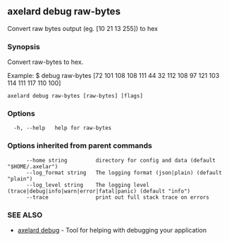 ## axelard debug raw-bytes

Convert raw bytes output (eg. \[10 21 13 255\]) to hex

### Synopsis

Convert raw-bytes to hex.

Example:
$ <appd> debug raw-bytes \[72 101 108 108 111 44 32 112 108 97 121 103 114 111 117 110 100\]

```
axelard debug raw-bytes [raw-bytes] [flags]
```

### Options

```
  -h, --help   help for raw-bytes
```

### Options inherited from parent commands

```
      --home string         directory for config and data (default "$HOME/.axelar")
      --log_format string   The logging format (json|plain) (default "plain")
      --log_level string    The logging level (trace|debug|info|warn|error|fatal|panic) (default "info")
      --trace               print out full stack trace on errors
```

### SEE ALSO

- [axelard debug](axelard_debug.md)	 - Tool for helping with debugging your application
